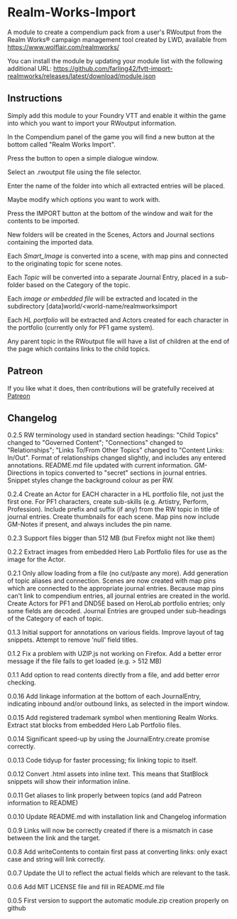 # Realm-Works-Import
A module to create a compendium pack from a user's RWoutput from the Realm Works® campaign management tool created by LWD, available from https://www.wolflair.com/realmworks/

You can install the module by updating your module list with the following additional URL: https://github.com/farling42/fvtt-import-realmworks/releases/latest/download/module.json

## Instructions
Simply add this module to your Foundry VTT and enable it within the game into which you want to import your RWoutput information.

In the Compendium panel of the game you will find a new button at the bottom called "Realm Works Import".

Press the button to open a simple dialogue window.

Select an .rwoutput file using the file selector.

Enter the name of the folder into which all extracted entries will be placed.

Maybe modify which options you want to work with.

Press the IMPORT button at the bottom of the window and wait for the contents to be imported.

New folders will be created in the Scenes, Actors and Journal sections containing the imported data.


Each *Smart_Image* is converted into a scene, with map pins and connected to the originating topic for scene notes.

Each *Topic* will be converted into a separate Journal Entry, placed in a sub-folder based on the Category of the topic.

Each *image or embedded file* will be extracted and located in the subdirectory \[data]world/<world-name/realmworksimport

Each *HL portfolio* will be extracted and Actors created for each character in the portfolio (currently only for PF1 game system).

Any parent topic in the RWoutput file will have a list of children at the end of the page which contains links to the child topics.

## Patreon
If you like what it does, then contributions will be gratefully received at [Patreon](https://www.patreon.com/amusingtime)

## Changelog
0.2.5 RW terminology used in standard section headings:
"Child Topics" changed to "Governed Content";
"Connections" changed to "Relationships";
"Links To/From Other Topics" changed to "Content Links: In/Out".
Format of relationships changed slightly, and includes any entered annotations.
README.md file updated with current information.
GM-Directions in topics converted to "secret" sections in journal entries.
Snippet styles change the background colour as per RW.

0.2.4 Create an Actor for EACH character in a HL portfolio file, not just the first one.
For PF1 characters, create sub-skills (e.g. Artistry, Perform, Profession).
Include prefix and suffix (if any) from the RW topic in title of journal entries.
Create thumbnails for each scene.
Map pins now include GM-Notes if present, and always includes the pin name.

0.2.3 Support files bigger than 512 MB (but Firefox might not like them)

0.2.2 Extract images from embedded Hero Lab Portfolio files for use as the image for the Actor.

0.2.1 Only allow loading from a file (no cut/paste any more). Add generation of topic aliases and connection.
Scenes are now created with map pins which are connected to the appropriate journal entries. Because map pins can't link to compendium entries, all journal entries are created in the world.
Create Actors for PF1 and DND5E based on HeroLab portfolio entries; only some fields are decoded.
Journal Entries are grouped under sub-headings of the Category of each of topic.

0.1.3 Initial support for annotations on various fields. Improve layout of tag snippets. Attempt to remove 'null' field titles.

0.1.2 Fix a problem with UZIP.js not working on Firefox. Add a better error message if the file fails to get loaded (e.g. > 512 MB)

0.1.1 Add option to read contents directly from a file, and add better error checking.

0.0.16 Add linkage information at the bottom of each JournalEntry, indicating inbound and/or outbound links, as selected in the import window.

0.0.15 Add registered trademark symbol when mentioning Realm Works. Extract stat blocks from embedded Hero Lab Portfolio files.

0.0.14 Significant speed-up by using the JournalEntry.create promise correctly.

0.0.13 Code tidyup for faster processing; fix linking topic to itself.

0.0.12 Convert .html assets into inline text. This means that StatBlock snippets will show their information inline.

0.0.11 Get aliases to link properly between topics (and add Patreon information to README)

0.0.10 Update README.md with installation link and Changelog information

0.0.9 Links will now be correctly created if there is a mismatch in case between the link and the target.

0.0.8 Add writeContents to contain first pass at converting links: only exact case and string will link correctly.

0.0.7 Update the UI to reflect the actual fields which are relevant to the task.

0.0.6 Add MIT LICENSE file and fill in README.md file

0.0.5 First version to support the automatic module.zip creation properly on github